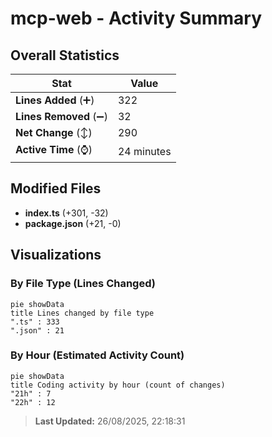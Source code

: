# mcp-web - Activity Summary 

## Overall Statistics

| Stat                   | Value                                                             |
| ---------------------- | ----------------------------------------------------------------- |
| **Lines Added** (➕)   | 322                                          |
| **Lines Removed** (➖) | 32                                        |
| **Net Change** (↕)    | 290                |
| **Active Time** (⌚)   | 24 minutes |


## Modified Files
- **index.ts** (+301, -32)
- **package.json** (+21, -0)

## Visualizations

### By File Type (Lines Changed)

```mermaid
pie showData
title Lines changed by file type
".ts" : 333
".json" : 21
```

### By Hour (Estimated Activity Count)

```mermaid
pie showData
title Coding activity by hour (count of changes)
"21h" : 7
"22h" : 12
```


> **Last Updated:** 26/08/2025, 22:18:31